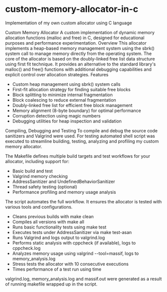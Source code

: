 # custom-memory-allocator-in-c
Implementation of my own custom allocator using C language

Custom Memory Allocator
A custom implementation of dynamic memory allocation functions (malloc and free) in C, designed for educational purposes and performance experimentation.
Overview
This allocator implements a heap-based memory management system using the sbrk() system call to manage memory directly from the operating system. The core of the allocator is based on the doubly-linked free list data structure using first fit technique. It provides an alternative to the standard library's malloc() and free() functions with additional debugging capabilities and explicit control over allocation strategies.
Features

- Custom heap management using sbrk() system calls
- First-fit allocation strategy for finding suitable free blocks
- Block splitting to minimize internal fragmentation
- Block coalescing to reduce external fragmentation
- Doubly-linked free list for efficient free block management
- Memory alignment (8-byte boundary) for optimal performance
- Corruption detection using magic numbers
- Debugging utilities for heap inspection and validation



Compiling, Debugging and Testing
To compile and debug the source code sanitizers and Valgrind were used. For testing automated shell script was executed to streamline building, testing, analyzing and profiling my custom memory allocator.

The Makefile defines multiple build targets and test workflows for your allocator, including support for:

- Basic build and test
- Valgrind memory checking
- AddressSanitizer and UndefinedBehaviorSanitizer
- Thread safety testing (optional)
- Performance profiling and memory usage analysis


The script automates the full workflow. It ensures the allocator is tested with various tools and configurations.

- Cleans previous builds with make clean
- Compiles all versions with make all
- Runs basic functionality tests using make test
- Executes tests under AddressSanitizer via make test-asan
- Runs Valgrind and logs output to valgrind.log
- Performs static analysis with cppcheck (if available), logs to cppcheck.log
- Analyzes memory usage using valgrind --tool=massif, logs to memory_analysis.log
- Stress tests the allocator with 10 consecutive executions
- Times performance of a test run using time

valgrind.log, memory_analysis.log and massif.out were generated as a result of running makefile wrapped up in the script.
